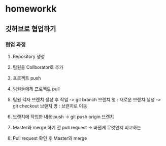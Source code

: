 # homeworkk


## 깃허브로 협업하기

### 협업 과정

1. Repository 생성

2. 팀원을 Collborator로 추가

3. 프로젝트 push

4. 팀원들에게 프로젝트 pull

5. 팀원 각자 브랜치 생성 후 작업
-> git branch 브랜치 명    : 새로운 브랜치 생성
-> git checkout 브랜치 명  : 브랜치로 이동

6. 브랜치에 작업한 내용 push
-> git push origin 브랜치

7. Master와 merge 하기 전 pull request
-> 바뀐게 무엇인지 비교하는 

8. Pull request 확인 후 Master와 merge
